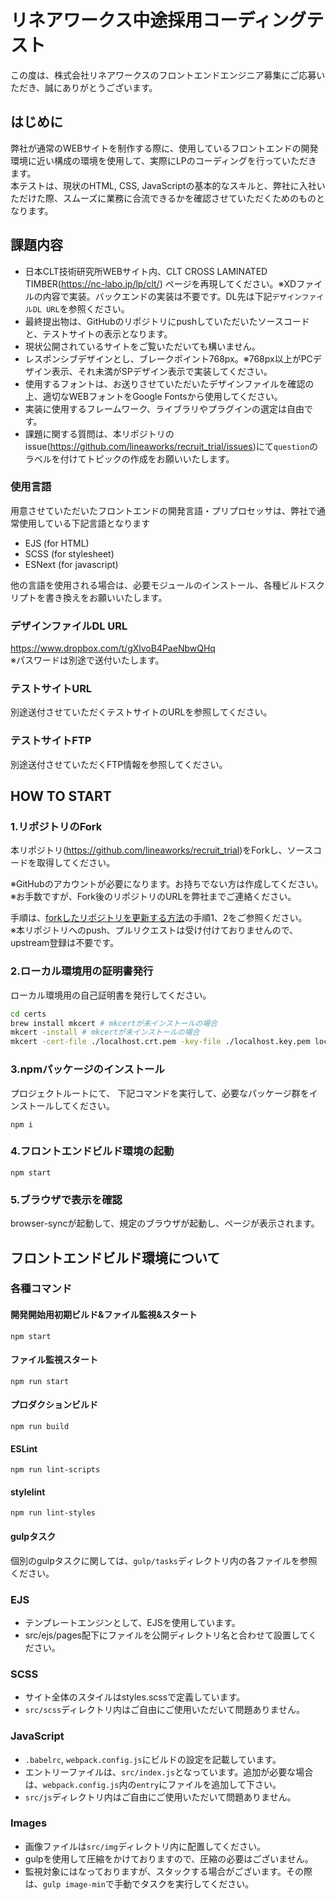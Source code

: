 # リネアワークス中途採用コーディングテスト

この度は、株式会社リネアワークスのフロントエンドエンジニア募集にご応募いただき、誠にありがとうございます。

## はじめに

弊社が通常のWEBサイトを制作する際に、使用しているフロントエンドの開発環境に近い構成の環境を使用して、実際にLPのコーディングを行っていただきます。  
本テストは、現状のHTML, CSS, JavaScriptの基本的なスキルと、弊社に入社いただけた際、スムーズに業務に合流できるかを確認させていただくためのものとなります。

## 課題内容

- 日本CLT技術研究所WEBサイト内、CLT CROSS LAMINATED TIMBER(<https://nc-labo.jp/lp/clt/>) ページを再現してください。※XDファイルの内容で実装。バックエンドの実装は不要です。DL先は下記`デザインファイルDL URL`を参照ください。
- 最終提出物は、GitHubのリポジトリにpushしていただいたソースコードと、テストサイトの表示となります。
- 現状公開されているサイトをご覧いただいても構いません。
- レスポンシブデザインとし、ブレークポイント768px。※768px以上がPCデザイン表示、それ未満がSPデザイン表示で実装してください。
- 使用するフォントは、お送りさせていただいたデザインファイルを確認の上、適切なWEBフォントをGoogle Fontsから使用してください。
- 実装に使用するフレームワーク、ライブラリやプラグインの選定は自由です。
- 課題に関する質問は、本リポジトリのissue(<https://github.com/lineaworks/recruit_trial/issues>)にて`question`のラベルを付けてトピックの作成をお願いいたします。

### 使用言語

用意させていただいたフロントエンドの開発言語・プリプロセッサは、弊社で通常使用している下記言語となります

- EJS (for HTML)
- SCSS (for stylesheet)
- ESNext (for javascript)

他の言語を使用される場合は、必要モジュールのインストール、各種ビルドスクリプトを書き換えをお願いいたします。

### デザインファイルDL URL

<https://www.dropbox.com/t/gXlvoB4PaeNbwQHq>  
※パスワードは別途で送付いたします。

### テストサイトURL

別途送付させていただくテストサイトのURLを参照してください。

### テストサイトFTP

別途送付させていただくFTP情報を参照してください。

## HOW TO START

### 1.リポジトリのFork

本リポジトリ(<https://github.com/lineaworks/recruit_trial>)をForkし、ソースコードを取得してください。  

※GitHubのアカウントが必要になります。お持ちでない方は作成してください。  
※お手数ですが、Fork後のリポジトリのURLを弊社までご連絡ください。

手順は、[forkしたリポジトリを更新する方法](https://qiita.com/taoki11111/items/6582dafeb971f66d1f79)の手順1、2をご参照ください。  
※本リポジトリへのpush、プルリクエストは受け付けておりませんので、upstream登録は不要です。

### 2.ローカル環境用の証明書発行

ローカル環境用の自己証明書を発行してください。

``` bash
cd certs
brew install mkcert # mkcertが未インストールの場合
mkcert -install # mkcertが未インストールの場合
mkcert -cert-file ./localhost.crt.pem -key-file ./localhost.key.pem localhost
```

### 3.npmパッケージのインストール

プロジェクトルートにて、
下記コマンドを実行して、必要なパッケージ群をインストールしてください。

```npm
npm i
```

### 4.フロントエンドビルド環境の起動

```npm
npm start
```

### 5.ブラウザで表示を確認

browser-syncが起動して、規定のブラウザが起動し、ページが表示されます。

## フロントエンドビルド環境について

### 各種コマンド

#### 開発開始用初期ビルド&ファイル監視&スタート

```npm
npm start
```

#### ファイル監視スタート

```npm
npm run start
```

#### プロダクションビルド

```npm
npm run build
```

#### ESLint

```npm
npm run lint-scripts
```

#### stylelint

```npm
npm run lint-styles
```

#### gulpタスク

個別のgulpタスクに関しては、`gulp/tasks`ディレクトリ内の各ファイルを参照ください。

### EJS

- テンプレートエンジンとして、EJSを使用しています。
- src/ejs/pages配下にファイルを公開ディレクトリ名と合わせて設置してください。

### SCSS

- サイト全体のスタイルはstyles.scssで定義しています。
- `src/scss`ディレクトリ内はご自由にご使用いただいて問題ありません。

### JavaScript

- `.babelrc`, `webpack.config.js`にビルドの設定を記載しています。
- エントリーファイルは、`src/index.js`となっています。追加が必要な場合は、`webpack.config.js`内の`entry`にファイルを追加して下さい。
- `src/js`ディレクトリ内はご自由にご使用いただいて問題ありません。

### Images

- 画像ファイルは`src/img`ディレクトリ内に配置してください。
- gulpを使用して圧縮をかけておりますので、圧縮の必要はございません。
- 監視対象にはなっておりますが、スタックする場合がございます。その際は、`gulp image-min`で手動でタスクを実行してください。
